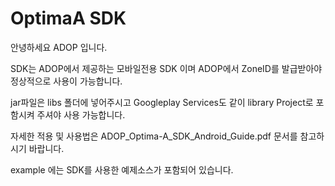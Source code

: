 # OptimaA SDK

안녕하세요 ADOP 입니다.

SDK는 ADOP에서 제공하는 모바일전용 SDK 이며 ADOP에서 ZoneID를 발급받아야
정상적으로 사용이 가능합니다.

jar파일은 libs 폴더에 넣어주시고
Googleplay Services도 같이 library Project로 포함시켜 주셔야 사용 가능합니다.

자세한 적용 및 사용법은 ADOP_Optima-A_SDK_Android_Guide.pdf 문서를 참고하시기 바랍니다.

example 에는 SDK를 사용한 예제소스가 포함되어 있습니다.
